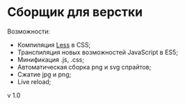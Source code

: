 # Сборщик для верстки

Возможности:
- Компиляция [Less](https://less-lang.info/) в CSS;
- Транспиляция новых возможностей JavaScript в ES5;
- Минификация .js, .css;
- Автоматическая сборка png и svg спрайтов;
- Сжатие jpg и png;
- Live reload;

v 1.0